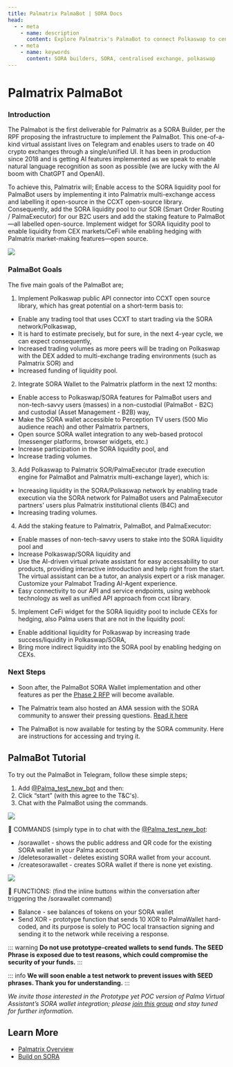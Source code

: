 ```yaml
---
title: Palmatrix PalmaBot | SORA Docs
head:
  - - meta
    - name: description
      content: Explore Palmatrix's PalmaBot to connect Polkaswap to centralized exchanges, enhancing decentralized trading efficiency..
  - - meta
    - name: keywords
      content: SORA builders, SORA, centralised exchange, polkaswap
---
```


# Palmatrix PalmaBot

### Introduction

The Palmabot is the first deliverable for Palmatrix as a SORA Builder, per the RPF proposing the infrastructure to implement the PalmaBot. This one-of-a-kind virtual assistant lives on Telegram and enables users to trade on 40 crypto exchanges through a single/unified UI. It has been in production since 2018 and is getting AI features implemented as we speak to enable natural language recognition as soon as possible (we are lucky with the AI boom with ChatGPT and OpenAI).

To achieve this, Palmatrix will;
Enable access to the SORA liquidity pool for PalmaBot users by implementing it into Palmatrix multi-exchange access and labelling it open-source in the CCXT open-source library. Consequently, add the SORA liquidity pool to our SOR (Smart Order Routing / PalmaExecutor) for our B2C users and add the staking feature to PalmaBot—all labelled open-source.
Implement widget for SORA liquidity pool to enable liquidity from CEX markets/CeFi while enabling hedging with Palmatrix market-making features—open source.

![](/.gitbook/assets/palmatrix-implementation-overview.png)

### PalmaBot Goals

The five main goals of the PalmaBot are;

1. Implement Polkaswap public API connector into CCXT open source library, which has great potential on a short-term basis to:

- Enable any trading tool that uses CCXT to start trading via the SORA network/Polkaswap,
- It is hard to estimate precisely, but for sure, in the next 4-year cycle, we can expect consequently,
- Increased trading volumes as more peers will be trading on Polkaswap with the DEX added to multi-exchange trading environments (such as Palmatrix SOR) and
- Increased funding of liquidity pool.

2. Integrate SORA Wallet to the Palmatrix platform in the next 12 months:

- Enable access to Polkaswap/SORA features for PalmaBot users and non-tech-savvy users (masses) in a non-custodial (PalmaBot - B2C) and custodial (Asset Management - B2B) way,
- Make the SORA wallet accessible to Perception TV users (500 Mio audience reach) and other Palmatrix partners,
- Open source SORA wallet integration to any web-based protocol (messenger platforms, browser widgets, etc.)
- Increase participation in the SORA liquidity pool, and
- Increase trading volumes.

3. Add Polkaswap to Palmatrix SOR/PalmaExecutor (trade execution engine for PalmaBot and Palmatrix multi-exchange layer), which is:

- Increasing liquidity in the SORA/Polkaswap network by enabling trade execution via the SORA network for PalmaBot users and PalmaExecutor partners' users plus Palmatrix institutional clients (B4C) and
- Increasing trading volumes.

4. Add the staking feature to Palmatrix, PalmaBot, and PalmaExecutor:

- Enable masses of non-tech-savvy users to stake into the SORA liquidity pool and
- Increase Polkaswap/SORA liquidity and
- Use the AI-driven virtual private assistant for easy accessability to our products, providing interactive introduction and help right from the start. The virtual assistant can be a tutor, an analysis expert or a risk manager. Customize your Palmabot Trading AI-Agent experience. 
- Easy connectivity to our API and service endpoints, using webhook technology as well as unified API approach from ccxt library.

5. Implement CeFi widget for the SORA liquidity pool to include CEXs for hedging, also Palma users that are not in the liquidity pool:

- Enable additional liquidity for Polkaswap by increasing trade success/liquidity in Polkaswap/SORA,
- Bring more indirect liquidity into the SORA pool by enabling hedging on CEXs.

### Next Steps

- Soon after, the PalmaBot SORA Wallet implementation and other features as per the [Phase 2 RFP](https://github.com/sora-xor/rfps/issues/101) will become available.

- The Palmatrix team also hosted an AMA session with the SORA community to answer their pressing questions. [Read it here](https://medium.com/sora-xor/sora-x-palmatrix-ama-fda509ac2ce8)

- The PalmaBot is now available for testing by the SORA community. Here are instructions for accessing and trying it.

## PalmaBot Tutorial

To try out the PalmaBot in Telegram, follow these simple steps;

1. Add [@Palma_test_new_bot](https://t.me/Palma_test_new_bot) and then:
2. Click “start” (with this agree to the T&C's).
3. Chat with the PalmaBot using the commands.

![](/.gitbook/assets/palmatrix-palmabot-tutorial-1.png)

🌴 COMMANDS
(simply type in to chat with the [@Palma_test_new_bot](https://t.me/Palma_test_new_bot):

- /sorawallet - shows the public address and QR code for the existing SORA wallet in your Palma account
- /deletesorawallet - deletes existing SORA wallet from your account.
- /createsorawallet - creates SORA wallet if there is none yet existing.

![](/.gitbook/assets/palmatrix-palmabot-tutorial-2.png)

🌴 FUNCTIONS:
(find the inline buttons within the conversation after triggering the /sorawallet command)

- Balance - see balances of tokens on your SORA wallet
- Send XOR - prototype function that sends 10 XOR to PalmaWallet hard-coded, and its purpose is solely to POC local transaction signing and sending it to the network while receiving a response.

::: warning
**Do not use prototype-created wallets to send funds. The SEED Phrase
is exposed due to test reasons, which could compromise the security of
your funds.**
:::

::: info
**We will soon enable a test network to prevent issues with SEED
phrases. Thank you for understanding.**
:::

_We invite those interested in the Prototype yet POC version of Palma
Virtual Assistant’s SORA wallet integration; please [join this
group](https://t.me/+95bbVOV-KH84YzQ8) and stay tuned for further
information._

## Learn More

- [Palmatrix Overview](/palmatrix-overview)
- [Build on SORA](/build)
